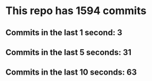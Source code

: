 # This repo has 1594 commits

## Commits in the last 1 second: 3
## Commits in the last 5 seconds: 31
## Commits in the last 10 seconds: 63
